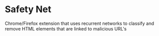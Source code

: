 # Safety Net
Chrome/Firefox extension that uses recurrent networks to classify and remove HTML elements that are linked to malicious URL's
